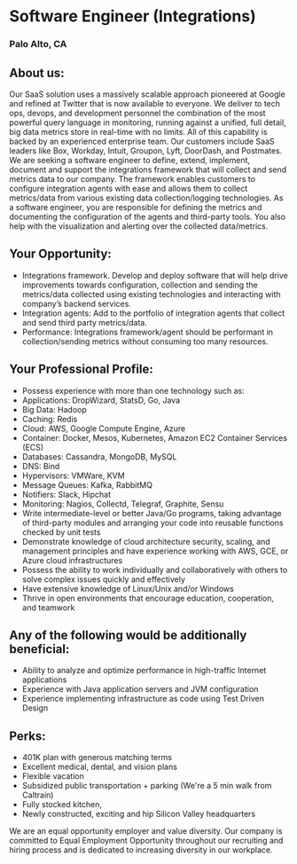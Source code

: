 # Software Engineer (Integrations)
### Palo Alto, CA

## About us:
Our SaaS solution uses a massively scalable approach pioneered at Google and refined at Twitter that is now available to everyone. We deliver to tech ops, devops, and development personnel the combination of the most powerful query language in monitoring, running against a unified, full detail, big data metrics store in real-time with no limits. All of this capability is backed by an experienced enterprise team. Our customers include SaaS leaders like Box, Workday, Intuit, Groupon, Lyft, DoorDash, and Postmates.
We are seeking a software engineer to define, extend, implement, document and support the integrations framework that will collect and send metrics data to our company. The framework enables customers to configure integration agents with ease and allows them to collect metrics/data from various existing data collection/logging technologies. As a software engineer, you are responsible for defining the metrics and documenting the configuration of the agents and third-party tools. You also help with the visualization and alerting over the collected data/metrics.

## Your Opportunity:
+	Integrations framework. Develop and deploy software that will help drive improvements towards configuration, collection and sending the metrics/data collected using existing technologies and interacting with company’s backend services.
+	Integration agents: Add to the portfolio of integration agents that collect and send third party metrics/data.
+	Performance: Integrations framework/agent should be performant in collection/sending metrics without consuming too many resources.

## Your Professional Profile:
+	Possess experience with more than one technology such as:
+	Applications: DropWizard, StatsD, Go, Java
+	Big Data: Hadoop
+	Caching: Redis
+	Cloud: AWS, Google Compute Engine, Azure
+	Container: Docker, Mesos, Kubernetes, Amazon EC2 Container Services (ECS)
+	Databases: Cassandra, MongoDB, MySQL
+	DNS: Bind
+	Hypervisors: VMWare, KVM
+	Message Queues: Kafka, RabbitMQ
+	Notifiers: Slack, Hipchat
+	Monitoring: Nagios, Collectd, Telegraf, Graphite, Sensu
+	Write intermediate-level or better Java/Go programs, taking advantage of third-party modules and arranging your code into reusable functions checked by unit tests
+	Demonstrate knowledge of cloud architecture security, scaling, and management principles and have experience working with AWS, GCE, or Azure cloud infrastructures
+	Possess the ability to work individually and collaboratively with others to solve complex issues quickly and effectively
+	Have extensive knowledge of Linux/Unix and/or Windows
+	Thrive in open environments that encourage education, cooperation, and teamwork

## Any of the following would be additionally beneficial:
+	Ability to analyze and optimize performance in high-traffic Internet applications
+	Experience with Java application servers and JVM configuration
+	Experience implementing infrastructure as code using Test Driven Design

## Perks:
+	401K plan with generous matching terms
+	Excellent medical, dental, and vision plans
+	Flexible vacation
+	Subsidized public transportation + parking (We're a 5 min walk from Caltrain)
+	Fully stocked kitchen,
+	Newly constructed, exciting and hip Silicon Valley headquarters

We are an equal opportunity employer and value diversity. Our company is committed to Equal Employment Opportunity throughout our recruiting and hiring process and is dedicated to increasing diversity in our workplace.

